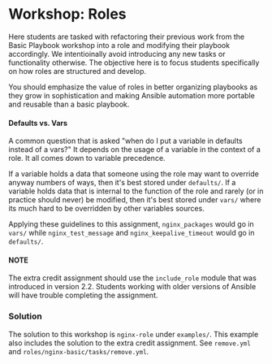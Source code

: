 # Workshop: Roles

Here students are tasked with refactoring their previous work from the Basic Playbook workshop into a role and modifying their playbook accordingly. We intentioinally avoid introducing any new tasks or functionality otherwise. The objective here is to focus students specifically on how roles are structured and develop. 

You should emphasize the value of roles in better organizing playbooks as they grow in sophistication and making Ansible automation more portable and reusable than a basic playbook.

#### Defaults vs. Vars

A common question that is asked "when do I put a variable in defaults instead of a vars?" It depends on the usage of a variable in the context of a role. It all comes down to variable precedence. 

If a variable holds a data that someone using the role may want to override anyway numbers of ways, then it's best stored under `defaults/`. If a variable holds data that is internal to the function of the role and rarely (or in practice should never) be modified, then it's best stored under `vars/` where its much hard to be overridden by other variables sources.

Applying these guidelines to this assignment, `nginx_packages` would go in `vars/` while `nginx_test_message` and `nginx_keepalive_timeout` would go in `defaults/`.

#### NOTE

The extra credit assignment should use the `include_role` module that was introduced in version 2.2. Students working with older versions of Ansible will have trouble completing the assignment.

### Solution

The solution to this workshop is `nginx-role` under `examples/`. This example also includes the solution to the extra credit assignment. See `remove.yml` and `roles/nginx-basic/tasks/remove.yml`.  
